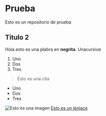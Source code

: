 # Prueba

Esto es un repositorio de prueba

## Titulo 2

Hola esto es una plabra en **negrita**. Una*cursiva*

1. Uno
2. Dos
3. Tres

> Esto es una cita 

* Uno
* Dos
* Tres

![Esto es una imagen](https://e00-elmundo.uecdn.es/assets/multimedia/imagenes/2021/08/26/16299752237253.jpg)
[Esto es un lenlace](http://google.com)
